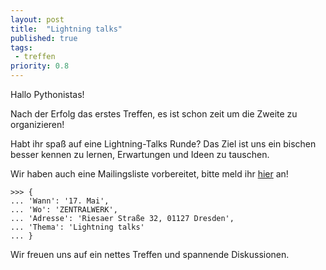 ```yaml
---
layout: post
title:  "Lightning talks"
published: true
tags: 
 - treffen
priority: 0.8
---
```

Hallo Pythonistas!

Nach der Erfolg das erstes Treffen, es ist schon zeit um die Zweite zu organizieren!

Habt ihr spaß auf eine Lightning-Talks Runde? Das Ziel ist uns ein bischen besser kennen zu lernen,
Erwartungen und Ideen zu tauschen.

Wir haben auch eine Mailingsliste vorbereitet, bitte meld ihr
[hier](http://lists.python-verband.org/mailman/listinfo/dresden) an!

    >>> {
    ... 'Wann': '17. Mai',
    ... 'Wo': 'ZENTRALWERK',
    ... 'Adresse': 'Riesaer Straße 32, 01127 Dresden',
    ... 'Thema': 'Lightning talks'
    ... }

Wir freuen uns auf ein nettes Treffen und spannende Diskussionen.

